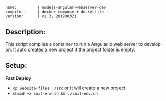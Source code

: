 ```
name:         | nodejs-angular-webserver-dev
compiler:     | docker-compose + dockerfile
version:      | v1.3, 201900321
```

## Description:

This script compiles a container to run a Angular.io web server to develop on. 
It auto creates a new project if the project folder is empty.

## Setup:

**Fast Deploy**
* `cp website-files ./src` or it will create a new project 
* `chmod +x init-env.sh && ./init-env.sh`